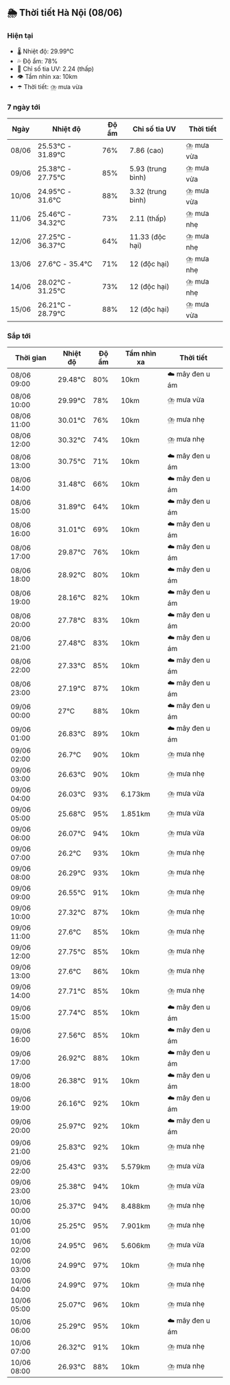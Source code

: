 ## 🌦️ Thời tiết Hà Nội (08/06)

### Hiện tại

- 🌡️ Nhiệt độ: 29.99℃
- 💦 Độ ẩm: 78%
- 🌟 Chỉ số tia UV: 2.24 (thấp)
- 👁️ Tầm nhìn xa: 10km
- ☂️ Thời tiết: ⛈️ mưa vừa

### 7 ngày tới

| Ngày | Nhiệt độ | Độ ẩm | Chỉ số tia UV | Thời tiết |
| --- | --- | --- | --- | --- |
| 08/06 | 25.53℃ - 31.89℃ | 76% | 7.86 (cao) | ⛈️ mưa vừa |
| 09/06 | 25.38℃ - 27.75℃ | 85% | 5.93 (trung bình) | ⛈️ mưa vừa |
| 10/06 | 24.95℃ - 31.6℃ | 88% | 3.32 (trung bình) | ⛈️ mưa vừa |
| 11/06 | 25.46℃ - 34.32℃ | 73% | 2.11 (thấp) | ⛈️ mưa nhẹ |
| 12/06 | 27.25℃ - 36.37℃ | 64% | 11.33 (độc hại) | ⛈️ mưa nhẹ |
| 13/06 | 27.6℃ - 35.4℃ | 71% | 12 (độc hại) | ⛈️ mưa nhẹ |
| 14/06 | 28.02℃ - 31.25℃ | 73% | 12 (độc hại) | ⛈️ mưa nhẹ |
| 15/06 | 26.21℃ - 28.79℃ | 88% | 12 (độc hại) | ⛈️ mưa vừa |

### Sắp tới

| Thời gian | Nhiệt độ | Độ ẩm | Tầm nhìn xa | Thời tiết |
| --- | --- | --- | --- | --- |
| 08/06 09:00 | 29.48℃ | 80% | 10km | ☁️ mây đen u ám |
| 08/06 10:00 | 29.99℃ | 78% | 10km | ⛈️ mưa vừa |
| 08/06 11:00 | 30.01℃ | 76% | 10km | ⛈️ mưa nhẹ |
| 08/06 12:00 | 30.32℃ | 74% | 10km | ⛈️ mưa nhẹ |
| 08/06 13:00 | 30.75℃ | 71% | 10km | ☁️ mây đen u ám |
| 08/06 14:00 | 31.48℃ | 66% | 10km | ☁️ mây đen u ám |
| 08/06 15:00 | 31.89℃ | 64% | 10km | ☁️ mây đen u ám |
| 08/06 16:00 | 31.01℃ | 69% | 10km | ☁️ mây đen u ám |
| 08/06 17:00 | 29.87℃ | 76% | 10km | ☁️ mây đen u ám |
| 08/06 18:00 | 28.92℃ | 80% | 10km | ☁️ mây đen u ám |
| 08/06 19:00 | 28.16℃ | 82% | 10km | ☁️ mây đen u ám |
| 08/06 20:00 | 27.78℃ | 83% | 10km | ☁️ mây đen u ám |
| 08/06 21:00 | 27.48℃ | 83% | 10km | ☁️ mây đen u ám |
| 08/06 22:00 | 27.33℃ | 85% | 10km | ☁️ mây đen u ám |
| 08/06 23:00 | 27.19℃ | 87% | 10km | ☁️ mây đen u ám |
| 09/06 00:00 | 27℃ | 88% | 10km | ☁️ mây đen u ám |
| 09/06 01:00 | 26.83℃ | 89% | 10km | ☁️ mây đen u ám |
| 09/06 02:00 | 26.7℃ | 90% | 10km | ⛈️ mưa nhẹ |
| 09/06 03:00 | 26.63℃ | 90% | 10km | ⛈️ mưa nhẹ |
| 09/06 04:00 | 26.03℃ | 93% | 6.173km | ⛈️ mưa vừa |
| 09/06 05:00 | 25.68℃ | 95% | 1.851km | ⛈️ mưa vừa |
| 09/06 06:00 | 26.07℃ | 94% | 10km | ⛈️ mưa vừa |
| 09/06 07:00 | 26.2℃ | 93% | 10km | ⛈️ mưa nhẹ |
| 09/06 08:00 | 26.29℃ | 93% | 10km | ⛈️ mưa nhẹ |
| 09/06 09:00 | 26.55℃ | 91% | 10km | ⛈️ mưa nhẹ |
| 09/06 10:00 | 27.32℃ | 87% | 10km | ⛈️ mưa nhẹ |
| 09/06 11:00 | 27.6℃ | 85% | 10km | ⛈️ mưa nhẹ |
| 09/06 12:00 | 27.75℃ | 85% | 10km | ⛈️ mưa nhẹ |
| 09/06 13:00 | 27.6℃ | 86% | 10km | ⛈️ mưa nhẹ |
| 09/06 14:00 | 27.71℃ | 85% | 10km | ⛈️ mưa nhẹ |
| 09/06 15:00 | 27.74℃ | 85% | 10km | ☁️ mây đen u ám |
| 09/06 16:00 | 27.56℃ | 85% | 10km | ☁️ mây đen u ám |
| 09/06 17:00 | 26.92℃ | 88% | 10km | ☁️ mây đen u ám |
| 09/06 18:00 | 26.38℃ | 91% | 10km | ☁️ mây đen u ám |
| 09/06 19:00 | 26.16℃ | 92% | 10km | ☁️ mây đen u ám |
| 09/06 20:00 | 25.97℃ | 92% | 10km | ☁️ mây đen u ám |
| 09/06 21:00 | 25.83℃ | 92% | 10km | ⛈️ mưa nhẹ |
| 09/06 22:00 | 25.43℃ | 93% | 5.579km | ⛈️ mưa vừa |
| 09/06 23:00 | 25.38℃ | 94% | 10km | ⛈️ mưa vừa |
| 10/06 00:00 | 25.37℃ | 94% | 8.488km | ⛈️ mưa nhẹ |
| 10/06 01:00 | 25.25℃ | 95% | 7.901km | ⛈️ mưa nhẹ |
| 10/06 02:00 | 24.95℃ | 96% | 5.606km | ⛈️ mưa vừa |
| 10/06 03:00 | 24.99℃ | 97% | 10km | ⛈️ mưa nhẹ |
| 10/06 04:00 | 24.99℃ | 97% | 10km | ⛈️ mưa nhẹ |
| 10/06 05:00 | 25.07℃ | 96% | 10km | ⛈️ mưa nhẹ |
| 10/06 06:00 | 25.29℃ | 95% | 10km | ☁️ mây đen u ám |
| 10/06 07:00 | 26.32℃ | 91% | 10km | ⛈️ mưa nhẹ |
| 10/06 08:00 | 26.93℃ | 88% | 10km | ⛈️ mưa nhẹ |
